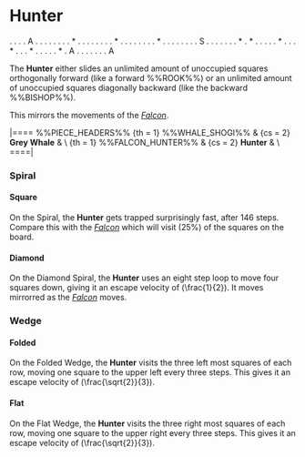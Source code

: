 # Hunter

<div class = "movement">
. . . . A . . . .
. . . . * . . . .
. . . . * . . . .
. . . . * . . . .
. . . . S . . . .
. . . * . * . . .
. . * . . . * . .
. * . . . . . * .
A . . . . . . . A
</div>

The **Hunter** either slides an unlimited amount of unoccupied squares
orthogonally forward (like a forward %%ROOK%%) or an unlimited
amount of unoccupied squares diagonally backward (like the
backward %%BISHOP%%).

This mirrors the movements of the [*Falcon*](falcon.html).

|====
%%PIECE_HEADERS%%
  {th = 1}  %%WHALE_SHOGI%%
& {cs = 2}  **Grey Whale**
&           \\
  {th = 1}  %%FALCON_HUNTER%%
& {cs = 2}  **Hunter**
&           \\
====|

### Spiral

#### Square

On the Spiral, the **Hunter** gets trapped surprisingly fast, after 146 steps.
Compare this with the [*Falcon*](falcon.html) which will visit \(25\%\)
of the squares on the board.

#### Diamond

On the Diamond Spiral, the **Hunter** uses an eight step loop to move 
four squares down, giving it an escape velocity of \(\frac{1}{2}\).
It moves mirrorred as the [*Falcon*](falcon.html) moves.

### Wedge

#### Folded

On the Folded Wedge, the **Hunter** visits the three left most
squares of each row, moving one square to the upper left every
three steps. This gives it an escape velocity of 
\(\frac{\sqrt{2}}{3}\).

#### Flat

On the Flat Wedge, the **Hunter** visits the three right most
squares of each row, moving one square to the upper right every
three steps. This gives it an escape velocity of 
\(\frac{\sqrt{2}}{3}\).
